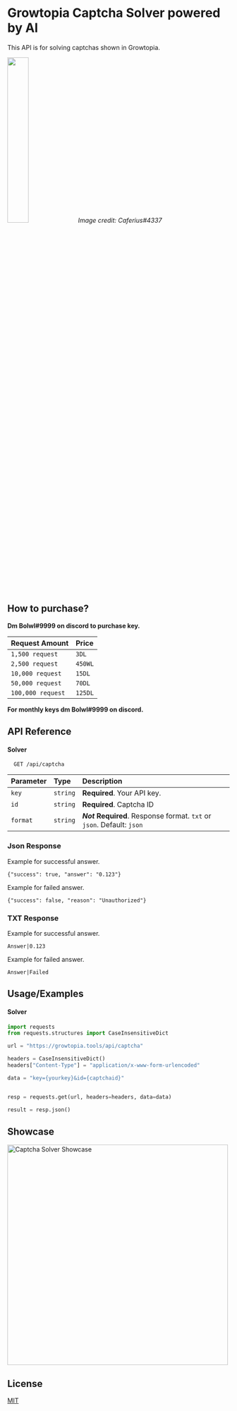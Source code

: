 # Growtopia Captcha Solver powered by AI

This API is for solving captchas shown in Growtopia.

<img src="https://cdn.discordapp.com/attachments/978338181613223976/1100802964974735420/Captcha_AI.png" width="31%">
<i>Image credit: Caferius#4337</i>


## How to purchase?
<b>Dm Bolwl#9999 on discord to purchase key.</b>

| Request Amount | Price|
| :-------- | :------- |
| `1,500 request `| `3DL` |
| `2,500 request `| `450WL` |
| `10,000 request `| `15DL` |
| `50,000 request `| `70DL` |
| `100,000 request `| `125DL` |

<b>For monthly keys dm Bolwl#9999 on discord.</b>

## API Reference

#### Solver

```http
  GET /api/captcha
```

| Parameter | Type     | Description                |
| :-------- | :------- | :------------------------- |
| `key` | `string` | **Required**. Your API key. |
| `id` | `string` | **Required**. Captcha ID |
| `format` | `string` | ***Not* Required**. Response format. `txt` or `json`. Default: `json` |

### Json Response
Example for successful answer.
```
{"success": true, "answer": "0.123"}
```
Example for failed answer.
```
{"success": false, "reason": "Unauthorized"}
```

### TXT Response
Example for successful answer.
```
Answer|0.123
```
Example for failed answer.
```
Answer|Failed
```

## Usage/Examples

#### Solver
```python
import requests
from requests.structures import CaseInsensitiveDict

url = "https://growtopia.tools/api/captcha"

headers = CaseInsensitiveDict()
headers["Content-Type"] = "application/x-www-form-urlencoded"

data = "key={yourkey}&id={captchaid}"


resp = requests.get(url, headers=headers, data=data)

result = resp.json()
```

## Showcase
<img src="https://github.com/Bolwl/Growtopia-AI-Captcha/blob/b3b8555b14cf434f91d3d3d9730b25bf55540401/showcase.gif?raw=true" alt="Captcha Solver Showcase" title="Captcha Solver Showcase" width="500"/>

## License

[MIT](https://choosealicense.com/licenses/mit/)
